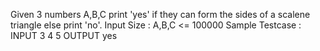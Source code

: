 Given 3 numbers A,B,C print 'yes' if they can form the sides of a scalene triangle else print 'no'.
Input Size : A,B,C <= 100000
Sample Testcase :
INPUT
3 4 5
OUTPUT
yes